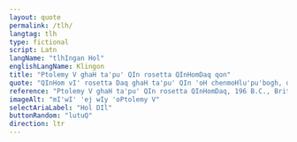 ```yaml
---
layout: quote
permalink: /tlh/
langtag: tlh
type: fictional
script: Latn
langName: "tlhIngan Hol"
englishLangName: Klingon
title: "Ptolemy V ghaH ta'pu' QIn rosetta QInHomDaq qon"
quote: "QInHom vI' rosetta Daq ghaH ta'pu' QIn 'oH chenmoHlu'pu'bogh, demotic, 'ej QrI'qa' Hol, basalt mIwDaq, 'ej ghaH ta'pu', Qun'e' SuvwI', mIw chu'wI', cha', wej, 'ej loS pongDajDaq chen."
reference: "Ptolemy V ghaH ta'pu' QIn rosetta QInHomDaq, 196 B.C., British Museum."
imageAlt: "mI'wI' 'ej wIy 'oPtolemy V"
selectAriaLabel: "Hol DIl"
buttonRandom: "lutuQ"
direction: ltr
---
```

